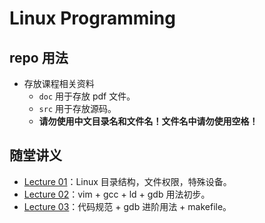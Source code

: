 # Linux Programming

## repo 用法
- 存放课程相关资料
  - `doc` 用于存放 pdf 文件。
  - `src` 用于存放源码。
  - **请勿使用中文目录名和文件名！文件名中请勿使用空格！**

## 随堂讲义
- [Lecture 01](doc/Lecture01.md)：Linux 目录结构，文件权限，特殊设备。
- [Lecture 02](doc/Lecture02.md)：vim + gcc + ld + gdb 用法初步。
- [Lecture 03](doc/Lecture03.md)：代码规范 + gdb 进阶用法 + makefile。

